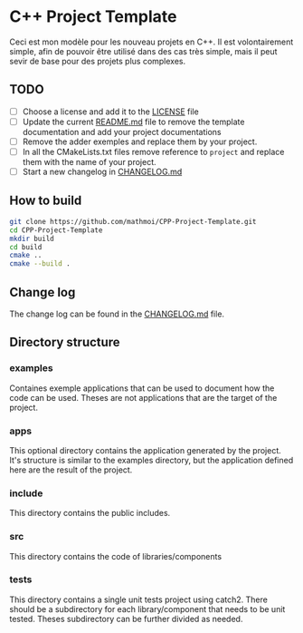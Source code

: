 # C++ Project Template

Ceci est mon modèle pour les nouveau projets en C++. Il est volontairement simple, afin 
de pouvoir être utilisé dans des cas très simple, mais il peut sevir de base pour des 
projets plus complexes.

## TODO

- [ ] Choose a license and add it to the [LICENSE](LICENSE) file
- [ ] Update the current [README.md](README.md) file to remove the template documentation and add your
      project documentations
- [ ] Remove the adder exemples and replace them by your project.
- [ ] In all the CMakeLists.txt files remove reference to `project` and replace them with
      the name of your project.
- [ ] Start a new changelog in [CHANGELOG.md](CHANGELOG.md) 

## How to build

```bash
git clone https://github.com/mathmoi/CPP-Project-Template.git
cd CPP-Project-Template
mkdir build
cd build
cmake ..
cmake --build .
```

## Change log

The change log can be found in the [CHANGELOG.md](CHANGELOG.md) file.

## Directory structure

### examples

Containes exemple applications that can be used to document how the code can be used.
Theses are not applications that are the target of the project.

### apps

This optional directory contains the application generated by the project. It's structure
is similar to the examples directory, but the application defined here are the result of
the project.

### include

This directory contains the public includes.

### src

This directory contains the code of libraries/components

### tests

This directory contains a single unit tests project using catch2. There should be a
subdirectory for each library/component that needs to be unit tested. Theses subdirectory
can be further divided as needed.

